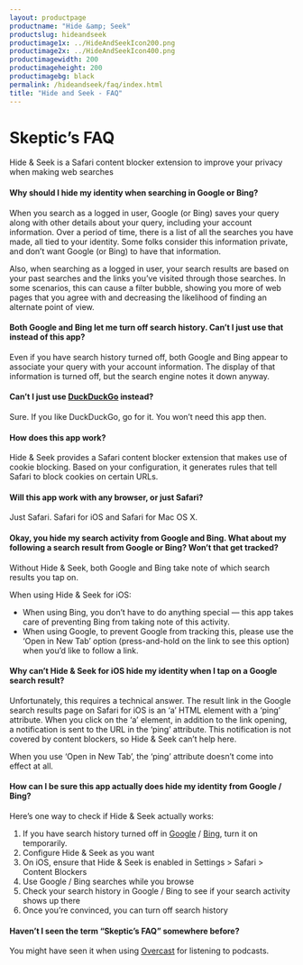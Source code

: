 ```yaml
---
layout: productpage
productname: "Hide &amp; Seek"
productslug: hideandseek
productimage1x: ../HideAndSeekIcon200.png
productimage2x: ../HideAndSeekIcon400.png
productimagewidth: 200
productimageheight: 200
productimagebg: black
permalink: /hideandseek/faq/index.html
title: "Hide and Seek - FAQ"
---
```


<h1>Skeptic&rsquo;s FAQ</h1>

<aside class="roop-intro">
<p>Hide &amp; Seek is a Safari content blocker extension to improve your
privacy when making web searches</p>
</aside>

<h4>Why should I hide my identity when searching in Google or Bing?</h4>

<p>When you search as a logged in user, Google (or Bing) saves your query along with
other details about your query, including your account information. Over a period
of time, there is a list of all the searches you have made, all tied to your identity.
Some folks consider this information private, and don&rsquo;t want Google (or Bing) to
have that information.</p>

<p>Also, when searching as a logged in user, your search results are based on your past
searches and the links you&rsquo;ve visited through those searches. In some scenarios,
this can cause a filter bubble, showing you more of web pages that you agree with and
decreasing the likelihood of finding an alternate point of view.</p>

<h4>Both Google and Bing let me turn off search history. Can&rsquo;t I just use that
    instead of this app?</h4>

<p>Even if you have search history turned off, both Google and Bing appear to
associate your query with your account information. The display of that
information is turned off, but the search engine notes it down anyway.</p>

<h4>Can&rsquo;t I just use <a href="https://duckduckgo.com/">DuckDuckGo</a> instead?</h4>

<p>Sure. If you like DuckDuckGo, go for it. You won&rsquo;t need this app then.</p>

<h4>How does this app work?</h4>

<p>Hide &amp; Seek provides a Safari content blocker extension that makes
use of cookie blocking. Based on your configuration, it generates rules
that tell Safari to block cookies on certain URLs.</p>

<h4>Will this app work with any browser, or just Safari?</h4>

<p>Just Safari. Safari for iOS and Safari for Mac OS X.</p>

<h4>Okay, you hide my search activity from Google and Bing. What about my
following a search result from Google or Bing? Won&rsquo;t that get tracked?</h4>

<p>Without Hide &amp; Seek, both Google and Bing take note of which
search results you tap on.</p>

<p>When using Hide &amp; Seek for iOS:</p>

<ul>
   <li>When using Bing, you don&rsquo;t have to do anything special &mdash; this app takes
   care of preventing Bing from taking note of this activity.</li>
   <li>When using Google, to prevent Google from tracking this, please use the &lsquo;Open
   in New Tab&rsquo; option (press-and-hold on the link to see this option) when you&rsquo;d
   like to follow a link.</li>
</ul>

<h4>Why can&rsquo;t Hide &amp; Seek for iOS hide my identity when I tap on a Google search result?</h4>

<p>Unfortunately, this requires a technical answer. The result link in the
Google search results page on Safari for iOS is an &lsquo;a&rsquo; HTML element with a &lsquo;ping&rsquo; attribute. When you
click on the &lsquo;a&rsquo; element, in addition to the link opening, a notification is sent to the
URL in the &lsquo;ping&rsquo; attribute. This notification is not covered by content blockers, so
Hide &amp; Seek can&rsquo;t help here.</p>

<p>When you use &lsquo;Open in New Tab&rsquo;, the &lsquo;ping&rsquo; attribute doesn&rsquo;t come into effect at all.</p>

<h4>How can I be sure this app actually does hide my identity from Google / Bing?</h4>

<p>Here&rsquo;s one way to check if Hide &amp; Seek actually works:</p>

<ol>
    <li>If you have search history turned off in
        <a href="https://www.google.com/settings/accounthistory/">Google</a> /
        <a href="https://www.bing.com/account/history">Bing</a>,
        turn it on temporarily.</li>
    <li>Configure Hide &amp; Seek as you want</li>
    <li>On iOS, ensure that Hide &amp; Seek is enabled in Settings > Safari > Content Blockers</li>
    <li>Use Google / Bing searches while you browse</li>
    <li>Check your search history in Google / Bing to see if your search activity shows up there</li>
    <li>Once you&rsquo;re convinced, you can turn off search history</li>
</ol>

<h4>Haven&rsquo;t I seen the term &ldquo;Skeptic&rsquo;s FAQ&rdquo; somewhere before?</h4>

<p>You might have seen it when using <a href="https://overcast.fm/skeptics_faq">Overcast</a>
for listening to podcasts.</p>

